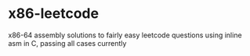 # x86-leetcode
x86-64 assembly solutions to fairly easy leetcode questions using inline asm in C, passing all cases currently
